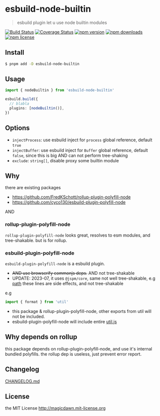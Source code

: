 # esbuild-node-builtin

> esbuild plugin let u use node builtin modules

[![Build Status](https://img.shields.io/github/actions/workflow/status/magicdawn/esbuild-node-builtin/ci.yml?branch=main&style=flat-square)](https://github.com/magicdawn/esbuild-node-builtin/actions/workflows/ci.yml)
[![Coverage Status](https://img.shields.io/codecov/c/github/magicdawn/esbuild-node-builtin/main.svg?style=flat-square)](https://codecov.io/gh/magicdawn/esbuild-node-builtin)
[![npm version](https://img.shields.io/npm/v/esbuild-node-builtin.svg?style=flat-square)](https://www.npmjs.com/package/esbuild-node-builtin)
[![npm downloads](https://img.shields.io/npm/dm/esbuild-node-builtin.svg?style=flat-square)](https://www.npmjs.com/package/esbuild-node-builtin)
[![npm license](https://img.shields.io/npm/l/esbuild-node-builtin.svg?style=flat-square)](http://magicdawn.mit-license.org)

## Install

```sh
$ pnpm add -D esbuild-node-builtin
```

## Usage

```ts
import { nodeBuiltin } from 'esbuild-node-builtin'

esbuild.build({
  // blabla
  plugins: [nodeBuiltin()],
})
```

## Options

- `injectProcess`: use esbuild inject for `process` global reference, default `true`
- `injectBuffer`: use esbuild inject for `Buffer` global reference, default `false`, since this is big AND can not perform tree-shaking
- `exclude`: `string[]`, disable proxy some builtin module

## Why

there are existing packages

- https://github.com/FredKSchott/rollup-plugin-polyfill-node
- https://github.com/cyco130/esbuild-plugin-polyfill-node

AND

### rollup-plugin-polyfill-node

`rollup-plugin-polyfill-node` looks great, resolves to esm modules, and tree-shakable. but is for rollup.

### esbuild-plugin-polyfill-node

`esbuild-plugin-polyfill-node` is a esbuild plugin.

- <del>AND use browserify commonjs deps.</del> AND not tree-shakable
- UPDATE: 2023-07, it uses `@jspm/core`, same not well tree-shakable, e.g [path](https://github.com/jspm/jspm-core/blob/2.0.1/nodelibs/browser/path.js#L5-L19) these lines are side effects, and not tree-shakable

e.g

```ts
import { format } from 'util'
```

- this package & rollup-plugin-polyfill-node, other exports from util will not be included.
- esbuild-plugin-polyfill-node will include entire [util.js](https://unpkg.com/browse/util@0.12.5/util.js)

## Why depends on rollup

this package depends on rollup-plugin-polyfill-node, and use it's internal bundled polyfills.
the rollup dep is useless, just prevent error report.

## Changelog

[CHANGELOG.md](CHANGELOG.md)

## License

the MIT License http://magicdawn.mit-license.org
